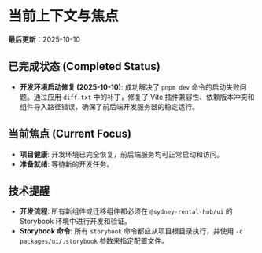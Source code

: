 # 当前上下文与焦点
**最后更新**：2025-10-10

## 已完成状态 (Completed Status)
- **开发环境启动修复 (2025-10-10)**: 成功解决了 `pnpm dev` 命令的启动失败问题。通过应用 `diff.txt` 中的补丁，修复了 Vite 插件兼容性、依赖版本冲突和组件导入路径错误，确保了前后端开发服务器的稳定运行。

## 当前焦点 (Current Focus)
- **项目健康**: 开发环境已完全恢复，前后端服务均可正常启动和访问。
- **准备就绪**: 等待新的开发任务。

## 技术提醒
- **开发流程**: 所有新组件或迁移组件都必须在 `@sydney-rental-hub/ui` 的 Storybook 环境中进行开发和验证。
- **Storybook 命令**: 所有 `storybook` 命令都应从项目根目录执行，并使用 `-c packages/ui/.storybook` 参数来指定配置文件。
